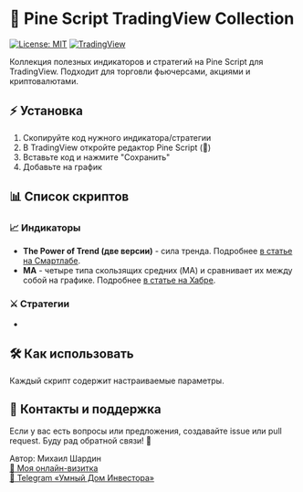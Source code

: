 # 🚀 Pine Script TradingView Collection

[![License: MIT](https://img.shields.io/badge/License-MIT-yellow.svg)](https://opensource.org/licenses/MIT)
[![TradingView](https://img.shields.io/badge/Pine_Script-v5-blue)](https://www.tradingview.com/pine-script-docs/en/v5/)

Коллекция полезных индикаторов и стратегий на Pine Script для TradingView. Подходит для торговли фьючерсами, акциями и криптовалютами.

## ⚡ Установка
1. Скопируйте код нужного индикатора/стратегии
2. В TradingView откройте редактор Pine Script (📜)
3. Вставьте код и нажмите "Сохранить"
4. Добавьте на график

## 📊 Список скриптов

### 📈 Индикаторы
- **The Power of Trend (две версии)** - сила тренда. Подробнее [в статье на Смартлабе](https://smart-lab.ru/mobile/topic/1134901/).
- **MA** - четыре типа скользящих средних (MA) и сравнивает их между собой на графике. Подробнее [в статье на Хабре](https://habr.com/ru/articles/900162/).

### ⚔️ Стратегии
- 

## 🛠 Как использовать
Каждый скрипт содержит настраиваемые параметры.

## 🤝 Контакты и поддержка
Если у вас есть вопросы или предложения, создавайте issue или pull request. Буду рад обратной связи! 🚀

Автор: Михаил Шардин  
[🔗 Моя онлайн-визитка](https://shardin.name/?utm_source=github)  
[📢 Telegram «Умный Дом Инвестора»](https://t.me/+asaEcPax8o41MjQy)
